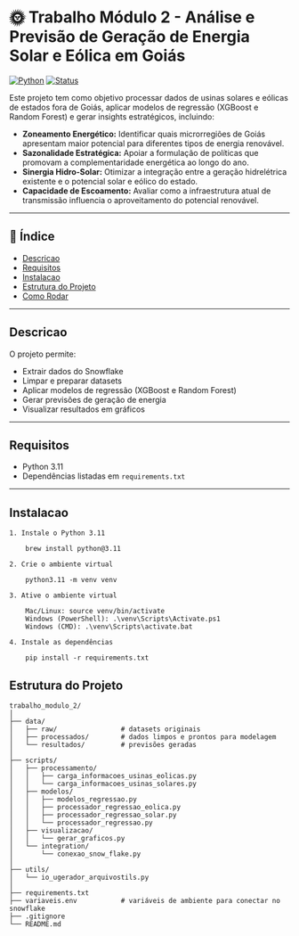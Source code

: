 # 🌞 Trabalho Módulo 2 - Análise e Previsão de Geração de Energia Solar e Eólica em Goiás

[![Python](https://img.shields.io/badge/python-3.11-blue)](https://www.python.org/)
[![Status](https://img.shields.io/badge/status-em%20desenvolvimento-yellow)](README.md)

Este projeto tem como objetivo processar dados de usinas solares e eólicas de estados fora de Goiás, aplicar modelos de regressão (XGBoost e Random Forest) e gerar insights estratégicos, incluindo:

- **Zoneamento Energético:** Identificar quais microrregiões de Goiás apresentam maior potencial para diferentes tipos de energia renovável.  
- **Sazonalidade Estratégica:** Apoiar a formulação de políticas que promovam a complementaridade energética ao longo do ano.  
- **Sinergia Hidro-Solar:** Otimizar a integração entre a geração hidrelétrica existente e o potencial solar e eólico do estado.  
- **Capacidade de Escoamento:** Avaliar como a infraestrutura atual de transmissão influencia o aproveitamento do potencial renovável.

---

## 📖 Índice

- [Descricao](#descricao)
- [Requisitos](#requisitos)
- [Instalacao](#instalacao)
- [Estrutura do Projeto](#estrutura-do-projeto)
- [Como Rodar](#como-rodar)

---

## Descricao

O projeto permite:

- Extrair dados do Snowflake
- Limpar e preparar datasets
- Aplicar modelos de regressão (XGBoost e Random Forest)
- Gerar previsões de geração de energia
- Visualizar resultados em gráficos

---

## Requisitos

- Python 3.11  
- Dependências listadas em `requirements.txt`

---

## Instalacao

    1. Instale o Python 3.11

        brew install python@3.11

    2. Crie o ambiente virtual

        python3.11 -m venv venv

    3. Ative o ambiente virtual

        Mac/Linux: source venv/bin/activate
        Windows (PowerShell): .\venv\Scripts\Activate.ps1
        Windows (CMD): .\venv\Scripts\activate.bat

    4. Instale as dependências

        pip install -r requirements.txt


## Estrutura do Projeto

```plaintext
trabalho_modulo_2/
│
├── data/                   
│   ├── raw/                # datasets originais
│   ├── processados/        # dados limpos e prontos para modelagem
│   └── resultados/         # previsões geradas
│
├── scripts/                
│   ├── processamento/      
│   │   ├── carga_informacoes_usinas_eolicas.py
│   │   └── carga_informacoes_usinas_solares.py
│   ├── modelos/            
│   │   ├── modelos_regressao.py
│   │   ├── processador_regressao_eolica.py
│   │   ├── processador_regressao_solar.py
│   │   └── processador_regressao.py
│   ├── visualizacao/      
│   │   └── gerar_graficos.py
│   └── integration/        
│       └── conexao_snow_flake.py
│
├── utils/                  
│   └── io_ugerador_arquivostils.py
│
├── requirements.txt        
├── variaveis.env           # variáveis de ambiente para conectar no snowflake
├── .gitignore
└── README.md               
